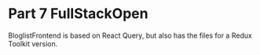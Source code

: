 # Part 7 FullStackOpen

BloglistFrontend is based on React Query, but also has the files for a Redux Toolkit version.
